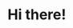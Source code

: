 <!DOCTYPE html>
<html lang="en">
<head>
    <meta charset="UTF-8">
    <meta name="viewport" content="width=device-width, initial-scale=1.0">
    <link rel="stylesheet" href="perfilGit/index.css">
</head>
<body>
    <h1 id="h1">Hi there!</h1>
</body>
</html>
